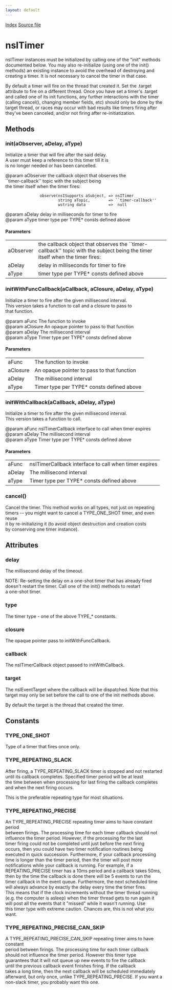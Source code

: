 ```yaml
---
layout: default
---
```

<div id='links'><a href="../index.html">Index</a>
<a href="http://dxr.mozilla.org/mozilla-central/source/xpcom/threads/nsITimer.idl">Source file</a>
</div>

# nsITimer #
  
nsITimer instances must be initialized by calling one of the "init" methods  
documented below.  You may also re-initialize (using one of the init()  
methods) an existing instance to avoid the overhead of destroying and  
creating a timer.  It is not necessary to cancel the timer in that case.  
  
By default a timer will fire on the thread that created it.  Set the .target  
attribute to fire on a different thread.  Once you have set a timer's .target  
and called one of its init functions, any further interactions with the timer  
(calling cancel(), changing member fields, etc) should only be done by the  
target thread, or races may occur with bad results like timers firing after  
they've been canceled, and/or not firing after re-initiatization.  
  

## Methods ##

### init(aObserver, aDelay, aType) ###
  
Initialize a timer that will fire after the said delay.  
A user must keep a reference to this timer till it is   
is no longer needed or has been cancelled.  
  
@param aObserver   the callback object that observes the   
                   ``timer-callback'' topic with the subject being  
                   the timer itself when the timer fires:  
  
                   observe(nsISupports aSubject, => nsITimer  
                           string aTopic,        => ``timer-callback''  
                           wstring data          =>  null  
  
@param aDelay      delay in milliseconds for timer to fire  
@param aType       timer type per TYPE* consts defined above  
  

#### Parameters ####

<table>

<tr>
<td>aObserver</td>
<td>the callback object that observes the   
                   ``timer-callback'' topic with the subject being  
                   the timer itself when the timer fires:  
</td>
</tr>

<tr>
<td>aDelay</td>
<td>delay in milliseconds for timer to fire  
</td>
</tr>

<tr>
<td>aType</td>
<td>timer type per TYPE* consts defined above  
</td>
</tr>

</table>

### initWithFuncCallback(aCallback, aClosure, aDelay, aType) ###
  
Initialize a timer to fire after the given millisecond interval.  
This version takes a function to call and a closure to pass to  
that function.  
  
@param aFunc      The function to invoke  
@param aClosure   An opaque pointer to pass to that function  
@param aDelay     The millisecond interval  
@param aType      Timer type per TYPE* consts defined above  
  

#### Parameters ####

<table>

<tr>
<td>aFunc</td>
<td>The function to invoke  
</td>
</tr>

<tr>
<td>aClosure</td>
<td>An opaque pointer to pass to that function  
</td>
</tr>

<tr>
<td>aDelay</td>
<td>The millisecond interval  
</td>
</tr>

<tr>
<td>aType</td>
<td>Timer type per TYPE* consts defined above  
</td>
</tr>

</table>

### initWithCallback(aCallback, aDelay, aType) ###
  
Initialize a timer to fire after the given millisecond interval.  
This version takes a function to call.  
  
@param aFunc      nsITimerCallback interface to call when timer expires  
@param aDelay     The millisecond interval  
@param aType      Timer type per TYPE* consts defined above  
  

#### Parameters ####

<table>

<tr>
<td>aFunc</td>
<td>nsITimerCallback interface to call when timer expires  
</td>
</tr>

<tr>
<td>aDelay</td>
<td>The millisecond interval  
</td>
</tr>

<tr>
<td>aType</td>
<td>Timer type per TYPE* consts defined above  
</td>
</tr>

</table>

### cancel() ###
  
Cancel the timer.  This method works on all types, not just on repeating  
timers -- you might want to cancel a TYPE_ONE_SHOT timer, and even reuse  
it by re-initializing it (to avoid object destruction and creation costs  
by conserving one timer instance).  
  

## Attributes ##

### delay ###
  
The millisecond delay of the timeout.  
  
NOTE: Re-setting the delay on a one-shot timer that has already fired  
doesn't restart the timer. Call one of the init() methods to restart  
a one-shot timer.  
  

### type ###
  
The timer type - one of the above TYPE_* constants.  
  

### closure ###
  
The opaque pointer pass to initWithFuncCallback.  
  

### callback ###
  
The nsITimerCallback object passed to initWithCallback.  
  

### target ###
  
The nsIEventTarget where the callback will be dispatched. Note that this  
target may only be set before the call to one of the init methods above.  
  
By default the target is the thread that created the timer.  
  

## Constants ##

### TYPE_ONE_SHOT ###
  
Type of a timer that fires once only.  
  

### TYPE_REPEATING_SLACK ###
  
After firing, a TYPE_REPEATING_SLACK timer is stopped and not restarted  
until its callback completes.  Specified timer period will be at least  
the time between when processing for last firing the callback completes  
and when the next firing occurs.  
  
This is the preferable repeating type for most situations.  
  

### TYPE_REPEATING_PRECISE ###
  
An TYPE_REPEATING_PRECISE repeating timer aims to have constant period  
between firings.  The processing time for each timer callback should not  
influence the timer period.  However, if the processing for the last  
timer firing could not be completed until just before the next firing  
occurs, then you could have two timer notification routines being  
executed in quick succession.  Furthermore, if your callback processing  
time is longer than the timer period, then the timer will post more  
notifications while your callback is running.  For example, if a  
REPEATING_PRECISE timer has a 10ms period and a callback takes 50ms,  
then by the time the callback is done there will be 5 events to run the  
timer callback in the event queue.  Furthermore, the next scheduled time  
will always advance by exactly the delay every time the timer fires.  
This means that if the clock increments without the timer thread running  
(e.g. the computer is asleep) when the timer thread gets to run again it  
will post all the events that it "missed" while it wasn't running.  Use  
this timer type with extreme caution.  Chances are, this is not what you  
want.  
  

### TYPE_REPEATING_PRECISE_CAN_SKIP ###
  
A TYPE_REPEATING_PRECISE_CAN_SKIP repeating timer aims to have constant  
period between firings.  The processing time for each timer callback  
should not influence the timer period.  However this timer type  
guarantees that it will not queue up new events to fire the callback  
until the previous callback event finishes firing.  If the callback  
takes a long time, then the next callback will be scheduled immediately  
afterward, but only once, unlike TYPE_REPEATING_PRECISE.  If you want a  
non-slack timer, you probably want this one.  
  

